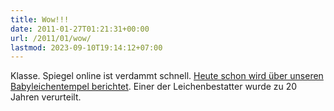 ```yaml
---
title: Wow!!!
date: 2011-01-27T01:21:31+00:00
url: /2011/01/wow/
lastmod: 2023-09-10T19:14:12+07:00
---
```

Klasse. Spiegel online ist verdammt schnell. [Heute schon wird über unseren Babyleichentempel berichtet][1]. Einer der Leichenbestatter wurde zu 20 Jahren verurteilt.

 [1]: http://www.spiegel.de/panorama/justiz/0,1518,741984,00.html
